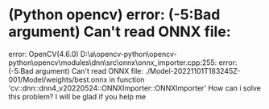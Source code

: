 
# (Python opencv) error: (-5:Bad argument) Can't read ONNX file:

error: OpenCV(4.6.0) D:\a\opencv-python\opencv-python\opencv\modules\dnn\src\onnx\onnx_importer.cpp:255: error: (-5:Bad argument) Can't read ONNX file: ./Model-20221101T183245Z-001/Model/weights/best.onnx in function 'cv::dnn::dnn4_v20220524::ONNXImporter::ONNXImporter'
How can i solve this problem?
I will be glad if you help me

        